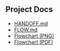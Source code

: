 
## Project Docs
- [HANDOFF.md](HANDOFF.md)
- [FLOW.md](FLOW.md)
- [Flowchart (PNG)](docs/github_cloudflare_flowchart_clean.png)
- [Flowchart (PDF)](docs/github_cloudflare_flowchart_clean.pdf)

